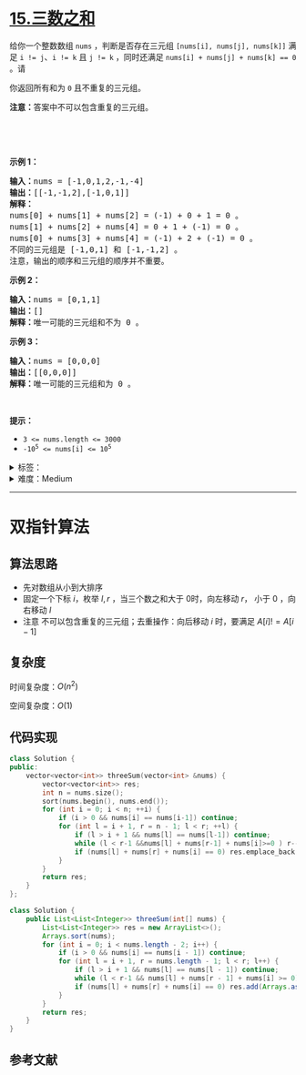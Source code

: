 # [15.三数之和](https://leetcode.cn/problems/3sum/)

<p>给你一个整数数组 <code>nums</code> ，判断是否存在三元组 <code>[nums[i], nums[j], nums[k]]</code> 满足 <code>i != j</code>、<code>i != k</code> 且 <code>j != k</code> ，同时还满足 <code>nums[i] + nums[j] + nums[k] == 0</code> 。请</p>

<p>你返回所有和为 <code>0</code> 且不重复的三元组。</p>

<p><strong>注意：</strong>答案中不可以包含重复的三元组。</p>

<p>&nbsp;</p>

<p>&nbsp;</p>

<p><strong>示例 1：</strong></p>

<pre>
<strong>输入：</strong>nums = [-1,0,1,2,-1,-4]
<strong>输出：</strong>[[-1,-1,2],[-1,0,1]]
<strong>解释：</strong>
nums[0] + nums[1] + nums[2] = (-1) + 0 + 1 = 0 。
nums[1] + nums[2] + nums[4] = 0 + 1 + (-1) = 0 。
nums[0] + nums[3] + nums[4] = (-1) + 2 + (-1) = 0 。
不同的三元组是 [-1,0,1] 和 [-1,-1,2] 。
注意，输出的顺序和三元组的顺序并不重要。
</pre>

<p><strong>示例 2：</strong></p>

<pre>
<strong>输入：</strong>nums = [0,1,1]
<strong>输出：</strong>[]
<strong>解释：</strong>唯一可能的三元组和不为 0 。
</pre>

<p><strong>示例 3：</strong></p>

<pre>
<strong>输入：</strong>nums = [0,0,0]
<strong>输出：</strong>[[0,0,0]]
<strong>解释：</strong>唯一可能的三元组和为 0 。
</pre>

<p>&nbsp;</p>

<p><strong>提示：</strong></p>

<ul>
	<li><code>3 &lt;= nums.length &lt;= 3000</code></li>
	<li><code>-10<sup>5</sup> &lt;= nums[i] &lt;= 10<sup>5</sup></code></li>
</ul>

<details>
<summary>标签：</summary>
['数组', '双指针', '排序']
</details>

<details>
<summary>难度：Medium</summary>
喜欢：5183
</details>

---

# 双指针算法

## 算法思路

- 先对数组从小到大排序
- 固定一个下标 $i$，枚举 $l, r$ ，当三个数之和大于 $0$时，向左移动 $r$， 小于 0 ，向右移动 $l$
- 注意 不可以包含重复的三元组；去重操作：向后移动 $i$ 时，要满足 $A[i] != A[i-1]$

## 复杂度

时间复杂度：$O(n^2)$

空间复杂度：$O(1)$

## 代码实现

```cpp []
class Solution {
public:
    vector<vector<int>> threeSum(vector<int> &nums) {
        vector<vector<int>> res;
        int n = nums.size();
        sort(nums.begin(), nums.end());
        for (int i = 0; i < n; ++i) {
            if (i > 0 && nums[i] == nums[i-1]) continue;
            for (int l = i + 1, r = n - 1; l < r; ++l) {
                if (l > i + 1 && nums[l] == nums[l-1]) continue;
                while (l < r-1 &&nums[l] + nums[r-1] + nums[i]>=0 ) r--;
                if (nums[l] + nums[r] + nums[i] == 0) res.emplace_back(vector<int>{nums[i], nums[l], nums[r]});
            }
        }
        return res;
    }
};
```

```java []
class Solution {
    public List<List<Integer>> threeSum(int[] nums) {
        List<List<Integer>> res = new ArrayList<>();
        Arrays.sort(nums);
        for (int i = 0; i < nums.length - 2; i++) {
            if (i > 0 && nums[i] == nums[i - 1]) continue;
            for (int l = i + 1, r = nums.length - 1; l < r; l++) {
                if (l > i + 1 && nums[l] == nums[l - 1]) continue;
                while (l < r-1 && nums[l] + nums[r - 1] + nums[i] >= 0) r--;
                if (nums[l] + nums[r] + nums[i] == 0) res.add(Arrays.asList(nums[i], nums[l], nums[r]));
            }
        }
        return res;
    }
}
```

## 参考文献
